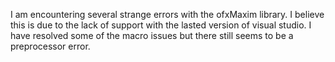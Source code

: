 I am encountering several strange errors with the ofxMaxim library. I believe this is due to the lack of support with the lasted version of visual studio. I have resolved some of the macro issues but there still seems to be a preprocessor error.